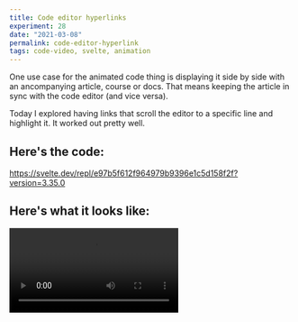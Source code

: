 ```yaml
---
title: Code editor hyperlinks
experiment: 28
date: "2021-03-08"
permalink: code-editor-hyperlink
tags: code-video, svelte, animation
---
```


One use case for the animated code thing is displaying it side by side with an ancompanying article, course or docs. That means keeping the article in sync with the code editor (and vice versa).

Today I explored having links that scroll the editor to a specific line and highlight it. It worked out pretty well.

## Here's the code:

https://svelte.dev/repl/e97b5f612f964979b9396e1c5d158f2f?version=3.35.0

## Here's what it looks like:

<video controls src="https://res.cloudinary.com/dzwnkx0mk/video/upload/v1615234860/1000experiments.dev/code-hyperlink_gw8fot.mp4"/>
